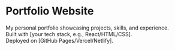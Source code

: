 # Portfolio Website

My personal portfolio showcasing projects, skills, and experience.  
Built with [your tech stack, e.g., React/HTML/CSS].  
Deployed on [GitHub Pages/Vercel/Netlify].
